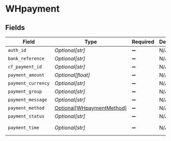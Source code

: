 # WHpayment


## Fields

| Field                                                               | Type                                                                | Required                                                            | Description                                                         | Example                                                             |
| ------------------------------------------------------------------- | ------------------------------------------------------------------- | ------------------------------------------------------------------- | ------------------------------------------------------------------- | ------------------------------------------------------------------- |
| `auth_id`                                                           | *Optional[str]*                                                     | :heavy_minus_sign:                                                  | N/A                                                                 | null                                                                |
| `bank_reference`                                                    | *Optional[str]*                                                     | :heavy_minus_sign:                                                  | N/A                                                                 | 1903772466                                                          |
| `cf_payment_id`                                                     | *Optional[str]*                                                     | :heavy_minus_sign:                                                  | N/A                                                                 | 1107253                                                             |
| `payment_amount`                                                    | *Optional[float]*                                                   | :heavy_minus_sign:                                                  | N/A                                                                 | 1                                                                   |
| `payment_currency`                                                  | *Optional[str]*                                                     | :heavy_minus_sign:                                                  | N/A                                                                 | INR                                                                 |
| `payment_group`                                                     | *Optional[str]*                                                     | :heavy_minus_sign:                                                  | N/A                                                                 | credit_card                                                         |
| `payment_message`                                                   | *Optional[str]*                                                     | :heavy_minus_sign:                                                  | N/A                                                                 | Transaction pending                                                 |
| `payment_method`                                                    | [Optional[WHpaymentMethod]](../../models/shared/whpaymentmethod.md) | :heavy_minus_sign:                                                  | N/A                                                                 |                                                                     |
| `payment_status`                                                    | *Optional[str]*                                                     | :heavy_minus_sign:                                                  | N/A                                                                 | SUCCESS                                                             |
| `payment_time`                                                      | *Optional[str]*                                                     | :heavy_minus_sign:                                                  | N/A                                                                 | 2021-10-07T19:42:40+05:30                                           |